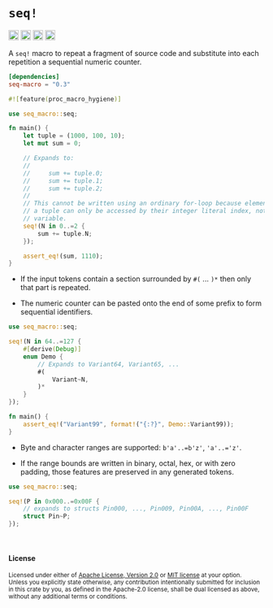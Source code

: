 `seq!`
======

[<img alt="github" src="https://img.shields.io/badge/github-dtolnay/seq--macro-8da0cb?style=for-the-badge&labelColor=555555&logo=github" height="20">](https://github.com/dtolnay/seq-macro)
[<img alt="crates.io" src="https://img.shields.io/crates/v/seq-macro.svg?style=for-the-badge&color=fc8d62&logo=rust" height="20">](https://crates.io/crates/seq-macro)
[<img alt="docs.rs" src="https://img.shields.io/badge/docs.rs-seq--macro-66c2a5?style=for-the-badge&labelColor=555555&logo=docs.rs" height="20">](https://docs.rs/seq-macro)
[<img alt="build status" src="https://img.shields.io/github/actions/workflow/status/dtolnay/seq-macro/ci.yml?branch=master&style=for-the-badge" height="20">](https://github.com/dtolnay/seq-macro/actions?query=branch%3Amaster)

A `seq!` macro to repeat a fragment of source code and substitute into each
repetition a sequential numeric counter.

```toml
[dependencies]
seq-macro = "0.3"
```

```rust
#![feature(proc_macro_hygiene)]

use seq_macro::seq;

fn main() {
    let tuple = (1000, 100, 10);
    let mut sum = 0;

    // Expands to:
    //
    //     sum += tuple.0;
    //     sum += tuple.1;
    //     sum += tuple.2;
    //
    // This cannot be written using an ordinary for-loop because elements of
    // a tuple can only be accessed by their integer literal index, not by a
    // variable.
    seq!(N in 0..=2 {
        sum += tuple.N;
    });

    assert_eq!(sum, 1110);
}
```

- If the input tokens contain a section surrounded by `#(` ... `)*` then only
  that part is repeated.

- The numeric counter can be pasted onto the end of some prefix to form
  sequential identifiers.

```rust
use seq_macro::seq;

seq!(N in 64..=127 {
    #[derive(Debug)]
    enum Demo {
        // Expands to Variant64, Variant65, ...
        #(
            Variant~N,
        )*
    }
});

fn main() {
    assert_eq!("Variant99", format!("{:?}", Demo::Variant99));
}
```

- Byte and character ranges are supported: `b'a'..=b'z'`, `'a'..='z'`.

- If the range bounds are written in binary, octal, hex, or with zero padding,
  those features are preserved in any generated tokens.

```rust
use seq_macro::seq;

seq!(P in 0x000..=0x00F {
    // expands to structs Pin000, ..., Pin009, Pin00A, ..., Pin00F
    struct Pin~P;
});
```

<br>

#### License

<sup>
Licensed under either of <a href="LICENSE-APACHE">Apache License, Version
2.0</a> or <a href="LICENSE-MIT">MIT license</a> at your option.
</sup>

<br>

<sub>
Unless you explicitly state otherwise, any contribution intentionally submitted
for inclusion in this crate by you, as defined in the Apache-2.0 license, shall
be dual licensed as above, without any additional terms or conditions.
</sub>
